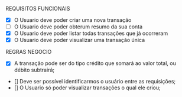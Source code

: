 REQUISITOS FUNCIONAIS
- [x] O Usuario deve poder criar uma nova transação
- [ ] O Usuario deve poder obterum resumo da sua conta
- [x] O Usuario deve poder listar todas transações que já ocorreram
- [x] O Usuario deve poder visualizar uma transação única

REGRAS NEGOCIO

- [x] A transação pode ser do tipo crédito que somará ao valor total, ou débito subtrairá;
- [] Deve ser possível identificarmos o usuário entre as requisições;
- [] O Usuario só poder visualizar transações o qual ele criou;
